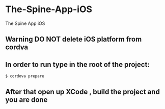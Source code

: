 # The-Spine-App-iOS
The Spine App iOS

## Warning DO NOT delete iOS platform from cordva

## In order to run type in the root of the project:
```bash
$ cordova prepare
```
## After that open up XCode , build the project and you are done
